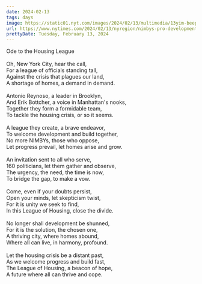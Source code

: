 ```yaml
---
date: 2024-02-13
tags: days
image: https://static01.nyt.com/images/2024/02/13/multimedia/13yim-beeps-mfhq/13yim-beeps-mfhq-facebookJumbo.jpg
url: https://www.nytimes.com/2024/02/13/nyregion/nimbys-pro-development-housing-league-antonio-reynoso-erik-bottcher.html
prettyDate: Tuesday, February 13, 2024
---
```

Ode to the Housing League<br><br>Oh, New York City, hear the call,<br>For a league of officials standing tall,<br>Against the crisis that plagues our land,<br>A shortage of homes, a demand in demand.<br><br>Antonio Reynoso, a leader in Brooklyn,<br>And Erik Bottcher, a voice in Manhattan's nooks,<br>Together they form a formidable team,<br>To tackle the housing crisis, or so it seems.<br><br>A league they create, a brave endeavor,<br>To welcome development and build together,<br>No more NIMBYs, those who oppose,<br>Let progress prevail, let homes arise and grow.<br><br>An invitation sent to all who serve,<br>160 politicians, let them gather and observe,<br>The urgency, the need, the time is now,<br>To bridge the gap, to make a vow.<br><br>Come, even if your doubts persist,<br>Open your minds, let skepticism twist,<br>For it is unity we seek to find,<br>In this League of Housing, close the divide.<br><br>No longer shall development be shunned,<br>For it is the solution, the chosen one,<br>A thriving city, where homes abound,<br>Where all can live, in harmony, profound.<br><br>Let the housing crisis be a distant past,<br>As we welcome progress and build fast,<br>The League of Housing, a beacon of hope,<br>A future where all can thrive and cope.